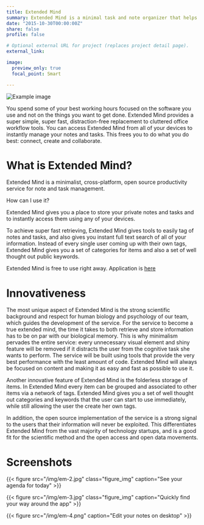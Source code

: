 ```yaml
---
title: Extended Mind
summary: Extended Mind is a minimal task and note organizer that helps you find and keep your focus
date: "2015-10-30T00:00:00Z"
share: false
profile: false

# Optional external URL for project (replaces project detail page).
external_link:

image:
  preview_only: true
  focal_point: Smart

---
```


![Example image](/img/em-1.jpg)

You spend some of your best working hours focused on the software you use and not on the things you want to get done. Extended Mind provides a super simple, super fast, distraction-free replacement to cluttered office workflow tools. You can access Extended Mind from all of your devices to instantly manage your notes and tasks. This frees you to do what you do best: connect, create and collaborate.

# What is Extended Mind?

Extended Mind is a minimalist, cross-platform, open source productivity service for note and task management.

How can I use it?

Extended Mind gives you a place to store your private notes and tasks and to instantly access them using any of your devices.

To achieve super fast retrieving, Extended Mind gives tools to easily tag of notes and tasks, and also gives you instant full text search of all of your information. Instead of every single user coming up with their own tags, Extended Mind gives you a set of categories for items and also a set of well thought out public keywords.

Extended Mind is free to use right away. Application is [here](https://ext.md/)

# Innovativeness

The most unique aspect of Extended Mind is the strong scientific background and respect for human biology and psychology of our team, which guides the development of the service. For the service to become a true extended mind, the time it takes to both retrieve and store information has to be on par with our biological memory. This is why minimalism pervades the entire service: every unnecessary visual element and shiny feature will be removed if it distracts the user from the cognitive task she wants to perform. The service will be built using tools that provide the very best performance with the least amount of code. Extended Mind will always be focused on content and making it as easy and fast as possible to use it.

Another innovative feature of Extended Mind is the folderless storage of items. In Extended Mind every item can be grouped and associated to other items via a network of tags. Extended Mind gives you a set of well thought out categories and keywords that the user can start to use immediately, while still allowing the user the create her own tags.

In addition, the open source implementation of the service is a strong signal to the users that their information will never be exploited. This differentiates Extended Mind from the vast majority of technology startups, and is a good fit for the scientific method and the open access and open data movements.

# Screenshots

{{< figure src="/img/em-2.jpg" class="figure_img" caption="See your agenda for today" >}}

{{< figure src="/img/em-3.jpg" class="figure_img" caption="Quickly find your way around the app" >}}

{{< figure src="/img/em-4.png" caption="Edit your notes on desktop" >}}
